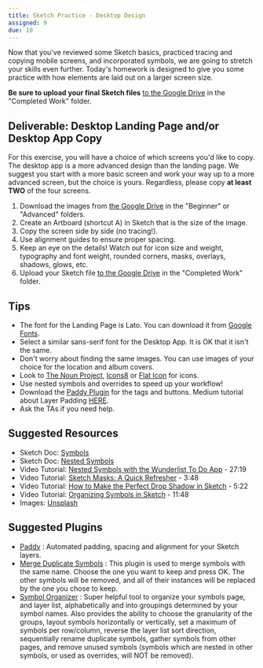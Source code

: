 ```yaml
---
title: Sketch Practice - Desktop Design
assigned: 9
due: 10
---
```


Now that you've reviewed some Sketch basics, practiced tracing and copying mobile screens, and incorporated symbols, we are going to stretch your skills even further. Today's homework is designed to give you some practice with how elements are laid out on a larger screen size.

 **Be sure to upload your final Sketch files** [to the Google Drive](https://drive.google.com/drive/u/1/folders/1Q_xcpybsWwP2aff7VhwcEOttq24FuDVu) in the "Completed Work" folder.


Deliverable: Desktop Landing Page and/or Desktop App Copy
---------------------------------------------------------

For this exercise, you will have a choice of which screens you'd like to copy. The desktop app is a more advanced design than the landing page. We suggest you start with a more basic screen and work your way up to a more advanced screen, but the choice is yours. Regardless, please copy **at least TWO** of the four screens.  

1. Download the images from [the Google Drive](https://drive.google.com/drive/u/1/folders/1Q_xcpybsWwP2aff7VhwcEOttq24FuDVu) in the "Beginner" or "Advanced" folders.
2. Create an Artboard (shortcut A) in Sketch that is the size of the image.
3. Copy the screen side by side (no tracing!).
4. Use alignment guides to ensure proper spacing.
5. Keep an eye on the details! Watch out for icon size and weight, typography and font weight, rounded corners, masks, overlays, shadows, glows, etc.
6. Upload your Sketch file [to the Google Drive](https://drive.google.com/drive/u/1/folders/1Q_xcpybsWwP2aff7VhwcEOttq24FuDVu) in the "Completed Work" folder.


Tips
----------

- The font for the Landing Page is Lato. You can download it from [Google Fonts](https://fonts.google.com/specimen/Lato).
- Select a similar sans-serif font for the Desktop App. It is OK that it isn't the same. 
- Don't worry about finding the same images. You can use images of your choice for the location and album covers.
- Look to [The Noun Project](https://thenounproject.com/), [Icons8](https://icons8.com/) or [Flat Icon](https://www.flaticon.com/) for icons. 
- Use nested symbols and overrides to speed up your workflow!
- Download the [Paddy Plugin](https://github.com/DWilliames/paddy-sketch-plugin) for the tags and buttons. Medium tutorial about Layer Padding [HERE](https://medium.com/sketch-app-sources/paddy-buttons-a-really-simple-solution-to-a-problem-we-all-have-with-those-little-rascals-ca0eceee1766). 
- Ask the TAs if you need help. 


Suggested Resources
-------------------

- Sketch Doc: [Symbols](https://www.sketchapp.com/docs/symbols/)
- Sketch Doc: [Nested Symbols](https://www.sketchapp.com/docs/symbols/nested-symbols/)
- Video Tutorial: [Nested Symbols with the Wunderlist To Do App](https://www.youtube.com/watch?v=hKGDtwDJaV8) - 27:19
- Video Tutorial: [Sketch Masks: A Quick Refresher](https://www.youtube.com/watch?v=3T02VqGf_d8) - 3:48
- Video Tutorial: [How to Make the Perfect Drop Shadow in Sketch](https://www.youtube.com/watch?v=E59YxyBD41k) - 5:22
- Video Tutorial: [Organizing Symbols in Sketch](https://www.youtube.com/watch?v=bz46QG-yUQE) - 11:48
- Images: [Unsplash](https://unsplash.com/)


Suggested Plugins
------------------

- [Paddy](https://github.com/DWilliames/paddy-sketch-plugin)
: Automated padding, spacing and alignment for your Sketch layers.
- [Merge Duplicate Symbols](https://github.com/oodesign/merge-duplicate-symbols)
: This plugin is used to merge symbols with the same name. Choose the one you want to keep and press OK. The other symbols will be removed, and all of their instances will be replaced by the one you chose to keep.
- [Symbol Organizer](https://github.com/sonburn/symbol-organizer)
: Super helpful tool to organize your symbols page, and layer list, alphabetically and into groupings determined by your symbol names. Also provides the ability to choose the granularity of the groups, layout symbols horizontally or vertically, set a maximum of symbols per row/column, reverse the layer list sort direction, sequentially rename duplicate symbols, gather symbols from other pages, and remove unused symbols (symbols which are nested in other symbols, or used as overrides, will NOT be removed).
